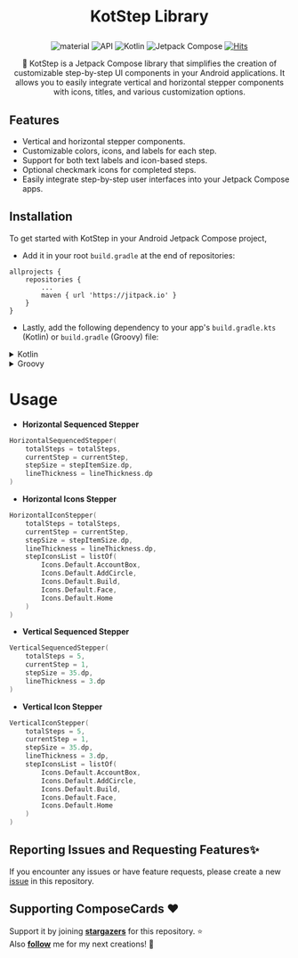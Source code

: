 <h1 align="center">

KotStep Library

</h1>


<p align="center">
 <img alt="material" src="https://custom-icon-badges.demolab.com/badge/material%20you-palegreen?style=for-the-badge&logoColor=black&logo=material-you"/></a>
  <img alt="API" src="https://img.shields.io/badge/Api%2021+-50f270?logo=android&logoColor=black&style=for-the-badge"/></a>
  <img alt="Kotlin" src="https://img.shields.io/badge/Kotlin-a503fc?logo=kotlin&logoColor=white&style=for-the-badge"/></a>
  <img alt="Jetpack Compose" src="https://img.shields.io/static/v1?style=for-the-badge&message=Jetpack+Compose&color=4285F4&logo=Jetpack+Compose&logoColor=FFFFFF&label="/></a> 
  <a href="https://hits.sh/github.com/binayshaw7777/KotStep/"><img alt="Hits" src="https://hits.sh/github.com/binayshaw7777/KotStep.svg?style=for-the-badge&label=Views&extraCount=10&color=54856b"/></a>
</p>

<p align="center">💜 KotStep is a Jetpack Compose library that simplifies the creation of customizable step-by-step UI components in your Android applications. It allows you to easily integrate vertical and horizontal stepper components with icons, titles, and various customization options.</p>

## Features

- Vertical and horizontal stepper components.
- Customizable colors, icons, and labels for each step.
- Support for both text labels and icon-based steps.
- Optional checkmark icons for completed steps.
- Easily integrate step-by-step user interfaces into your Jetpack Compose apps.

## Installation

To get started with KotStep in your Android Jetpack Compose project, 
- Add it in your root `build.gradle` at the end of repositories:

```
allprojects {
	repositories {
		...
	    maven { url 'https://jitpack.io' }
    }
}
```

- Lastly, add the following dependency to your app's `build.gradle.kts` (Kotlin) or `build.gradle` (Groovy) file:

<details>
<summary>Kotlin</summary>
<br>

```kotlin
dependencies {
    implementation("com.github.binayshaw7777:KotStep:$currentVersion")
}
```
</details>

<details>
<summary>Groovy</summary>
<br>

```kotlin
dependencies {
    implementation 'com.github.binayshaw7777:KotStep:$currentVersion'
}
```
</details>

# Usage

- <b>Horizontal Sequenced Stepper</b>

```kotlin
HorizontalSequencedStepper(
    totalSteps = totalSteps,
    currentStep = currentStep,
    stepSize = stepItemSize.dp,
    lineThickness = lineThickness.dp
)
```

- <b>Horizontal Icons Stepper</b>

```kotlin
HorizontalIconStepper(
    totalSteps = totalSteps,
    currentStep = currentStep,
    stepSize = stepItemSize.dp,
    lineThickness = lineThickness.dp,
    stepIconsList = listOf(
        Icons.Default.AccountBox,
        Icons.Default.AddCircle,
        Icons.Default.Build,
        Icons.Default.Face,
        Icons.Default.Home
    )
)
```


- <b>Vertical Sequenced Stepper</b>

```kotlin
VerticalSequencedStepper(
    totalSteps = 5,
    currentStep = 1,
    stepSize = 35.dp,
    lineThickness = 3.dp
)       
```

- <b>Vertical Icon Stepper</b>

```kotlin
VerticalIconStepper(
    totalSteps = 5,
    currentStep = 1,
    stepSize = 35.dp,
    lineThickness = 3.dp,
    stepIconsList = listOf(
        Icons.Default.AccountBox,
        Icons.Default.AddCircle,
        Icons.Default.Build,
        Icons.Default.Face,
        Icons.Default.Home
    )
)
```

## Reporting Issues and Requesting Features✨
If you encounter any issues or have feature requests, please create a new [issue](https://github.com/binayshaw7777/KotStep/issues) in this repository.

## Supporting ComposeCards :heart:
Support it by joining __[stargazers](https://github.com/binayshaw7777/KotStep/stargazers)__ for this repository. :star: <br>
Also __[follow](https://github.com/binayshaw7777)__ me for my next creations! 🤩
